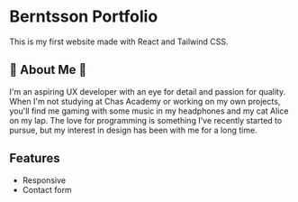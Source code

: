 
# Berntsson Portfolio

This is my first website made with React and Tailwind CSS.



## 🌸 About Me 🌸
I'm an aspiring UX developer with an eye for detail and passion for quality. When I'm not studying at Chas Academy or working on my own projects, you'll find me gaming with some music in my headphones and my cat Alice on my lap.
The love for programming is something I've recently started to pursue, but my interest in design has been with me for a long time.


## Features

- Responsive
- Contact form



